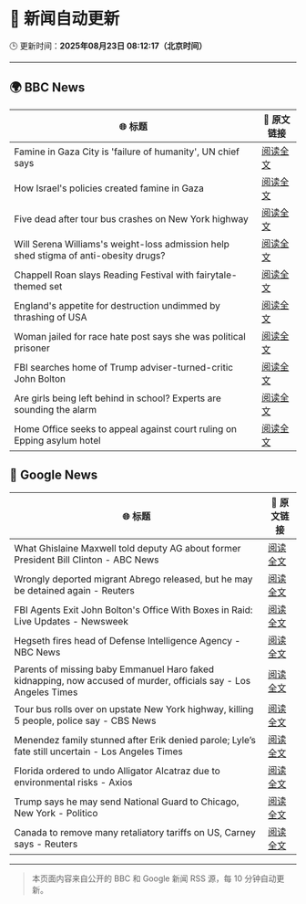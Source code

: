 # 🧠 新闻自动更新

🕒 更新时间：**2025年08月23日 08:12:17（北京时间）**

---

## 🌍 BBC News

| 🌐 标题 | 🔗 原文链接 |
|--------|-------------|
| Famine in Gaza City is 'failure of humanity', UN chief says | [阅读全文](https://www.bbc.com/news/articles/c05ed5rgld3o?at_medium=RSS&at_campaign=rss) |
| How Israel's policies created famine in Gaza | [阅读全文](https://www.bbc.com/news/articles/ckg4p90z1kxo?at_medium=RSS&at_campaign=rss) |
| Five dead after tour bus crashes on New York highway | [阅读全文](https://www.bbc.com/news/articles/cm2kp312ryxo?at_medium=RSS&at_campaign=rss) |
| Will Serena Williams's weight-loss admission help shed stigma of anti-obesity drugs? | [阅读全文](https://www.bbc.com/news/articles/c8de89lg21jo?at_medium=RSS&at_campaign=rss) |
| Chappell Roan slays Reading Festival with fairytale-themed set | [阅读全文](https://www.bbc.com/news/articles/cr74p245zdlo?at_medium=RSS&at_campaign=rss) |
| England's appetite for destruction undimmed by thrashing of USA | [阅读全文](https://www.bbc.com/sport/rugby-union/articles/cp94p2y9rl3o?at_medium=RSS&at_campaign=rss) |
| Woman jailed for race hate post says she was political prisoner | [阅读全文](https://www.bbc.com/news/articles/ce83pj1ggmeo?at_medium=RSS&at_campaign=rss) |
| FBI searches home of Trump adviser-turned-critic John Bolton | [阅读全文](https://www.bbc.com/news/articles/c98lre1vqn4o?at_medium=RSS&at_campaign=rss) |
| Are girls being left behind in school? Experts are sounding the alarm | [阅读全文](https://www.bbc.com/news/articles/cx2q189kv7yo?at_medium=RSS&at_campaign=rss) |
| Home Office seeks to appeal against court ruling on Epping asylum hotel | [阅读全文](https://www.bbc.com/news/articles/cy5p2ye95z9o?at_medium=RSS&at_campaign=rss) |

## 📰 Google News

| 🌐 标题 | 🔗 原文链接 |
|--------|-------------|
| What Ghislaine Maxwell told deputy AG about former President Bill Clinton - ABC News | [阅读全文](https://news.google.com/rss/articles/CBMioAFBVV95cUxQTlBpQmJoNUxUSWdRMXNCcW5mV2tPeFBfMWR2ZllJLUVweDBqMzFFNy11MUJtRlJQTDZDUTM5eWZ2cW9tTWFrTUxhYmt3N2gyY19KY3Q3U1lnWGhWSXZVSjZPUTFSX0o3TmR0OFZUZzJtNzdUczNiUGJiYy14ZmJjSHg3empaWXNuajNpYW5FQXlUcE43ZXFhenV6STl0Nzc10gGmAUFVX3lxTE92NVFhcFR4VVFNSkxGT19JYlNnWmNjNXV6WlZVQ2pNWVdrRkExdUdHUTVoU1hWRWw5NWs3MXZaZ3pQWHNSRTBkQ29KUjhoNFZyX0I5S1k1LThCd3g4MmRiUHJ6UW1wdlFsVGpGNHo2bWxwSlQyWV93OG9falRWLWVFRmlLcVRWVE5xMkRsMmdGTk1fbV9XeUhqb2VDa3dYZ3R6OXVfVkE?oc=5) |
| Wrongly deported migrant Abrego released, but he may be detained again - Reuters | [阅读全文](https://news.google.com/rss/articles/CBMirwFBVV95cUxQMVJHa3FBRm1SWGVZd09BYmd6Sm05eWZEaDFWb2VPN3p6NHBNWHlWOUNsMkFCQTVFbl9pX1AwaGVTQ19lLVhYTm9GUVEtWXRvbmluTGtzMnJFRVdUaFRfUWpLaHdDbDRxRU0zOTBKcnpXejZvc0pMeGJ1RWhMMzA3eHhGaG5PSVhibXYxdDFJalNOdDZYMG9lQXBzV3JOV05jUUlQWm1OTXRVTl9MMUY4?oc=5) |
| FBI Agents Exit John Bolton's Office With Boxes in Raid: Live Updates - Newsweek | [阅读全文](https://news.google.com/rss/articles/CBMie0FVX3lxTE90U28wbkFrVlBBLS1ibmV0X18ydHJiQW02aTBEQm1janQxWXdnWVN0TUppWF9KRXlPcUVfYlRlM19FckxBYmJxU1Z4MFNGR1htbno5NVdWSmlYNlZVTEwybndPTzkzencyVWY2dDNCVWhOMUdQMGZMZEFKUQ?oc=5) |
| Hegseth fires head of Defense Intelligence Agency - NBC News | [阅读全文](https://news.google.com/rss/articles/CBMirAFBVV95cUxNdVMwdGx3Xy0yMTY5VUhwVzRSa0pVQmQ3X0hfWVRkSmc3Zmp1Z2dvbHgtSE9KOEJRQkVvNVRwYXhIVm9ZaGQySTFFTndzenJCeENZOFRaNFRwUHc1bUpNVWlTU3RGVXhlbVV2aU51MXZMVDVteEI1QWU2d0VORkc2bW5hSU1UTEk2dXVNMTlXSm5SWl8xeFowaUFoQmtaUFFFd2Q0b2hqQ1pHcXgw0gFWQVVfeXFMTTBfUlBYaHliZVZONTZQUUlPWExQVlFqeUpZQXlPNlUwTWs5ZngtVzlId2s1dUpadXRvVjBBaTh4UHlrSXRKZHlON3J0c3BQdm43OE4zd0E?oc=5) |
| Parents of missing baby Emmanuel Haro faked kidnapping, now accused of murder, officials say - Los Angeles Times | [阅读全文](https://news.google.com/rss/articles/CBMivgFBVV95cUxOTGFYdkNzYjdfZmYzQzFQakp4R21VUG9QZG9zbDkwbkJoZjRDN29LMjhjQmF1QTBrWnlHZlV1VHluWVR2bEo5R2hqSjZSSUtoWmd1S2s4aGtSYzhrTkRQRzBPRkhoS0dkQ3VCbzJOQmwtZ0liTTVmVTFxRW1mSUl1ZTlPYjJSMURMcGo0eVhuQnEzS3c4WTN1THdTeXh5OUZ2cnlrbkVMSlZGNW5uRThla0NDR2t6UGVILVBzWHdR?oc=5) |
| Tour bus rolls over on upstate New York highway, killing 5 people, police say - CBS News | [阅读全文](https://news.google.com/rss/articles/CBMigwFBVV95cUxPYkExcFpfZUp2LWozNWtaT1FTYlQ4eXhJcE1xTmNCUGlfYXllRWsyQ2pmRnpIVGc5c2xiUGFaMFhwWHFhMXVuLUY1S3BXeklBcG8yZW5QVl9VaHpDeThZT0pmVEpIR1ktdWxzeDk5QjJaVkp5cHB3ZFUzS3JDUTBlc0Eyc9IBiAFBVV95cUxPR3huNlZ0cVFoenVoUHhDa2lKNTJqWU52U2VjLXJrNTMxU3hXclVONUhMem9IWVlLb3lsTGtCYTBxMFFPZmJma1p3NFU2OUtsVlFzX2gxZ2Z6UHU4c1ZkRnh6QXNlSUFlaHdTUzhyQWpoelI1ZzlLcmxtbGhCamFMYWYzeGF6a0wx?oc=5) |
| Menendez family stunned after Erik denied parole; Lyle’s fate still uncertain - Los Angeles Times | [阅读全文](https://news.google.com/rss/articles/CBMikwFBVV95cUxObHV5bTJwQ3JnQVpWUzB2bnF2d0xWLWVTczdXN0J0NVJETEI5OEtkM19PUVM5YmV1Wk1rb2FRajFIazAyaElmcHpKd3RwRmR2bTRHdWNFZkszXzVPcFRZVmdPalhwcGpraTNNT1VXazY0VFlvckZiazFTdW5zMGpGX2JjMzhKZFc4ZnhsUk1KTE1pckU?oc=5) |
| Florida ordered to undo Alligator Alcatraz due to environmental risks - Axios | [阅读全文](https://news.google.com/rss/articles/CBMimAFBVV95cUxPWUhCM2s4UW1VcWF1ZVRXeU1la1ZVeFM5dWFEOU42WkZkYzBKdUZhTHl4UzlxdXF5MXhqVU5NOXJPZ0NINHVRaWY2VXh6Z3k3ZmdDZUlTTjRBNm91VW1vaW93SXp6SG1EY1d6dURhQVdlOUYtbFRtckVCajZ1dENLejNFcU8xSWtKYUxlbHExMnF0MU96MzN6RA?oc=5) |
| Trump says he may send National Guard to Chicago, New York - Politico | [阅读全文](https://news.google.com/rss/articles/CBMikAFBVV95cUxOUGJmWk1rbUxBMDQwWnkwcUswX1Z5RVRIQ09HaVo5RHBmcWZ5MUJDUkZuUlV1VnlvN1IzSTloX1pJVDJ0ZVNmTnZ0NEh3eGF2Mkd1bm5pSHhXendFaEtCWmM1T0pVUTdzS3d6QWdfSVJFQkJFR3FpQXpFQ3lqaXc3ZHZJSHVoX3RlbTAwU2FmMWM?oc=5) |
| Canada to remove many retaliatory tariffs on US, Carney says - Reuters | [阅读全文](https://news.google.com/rss/articles/CBMipwFBVV95cUxOTUFBZmpMdWFnUDFZdU96SFFrcWhYSkJtOXlsZkxGQ0JST21JZXRGbG9uTTNXQ0d6YlVrcTFsYXFyeWVvUVVra1BzaG5VcmRxZFZNTDE5UXFOd0g2NDNlWWprZEZUek5HbGNpUFhEZWtSVFNXUWdkN0tnVy1waHBsS0hmWFhkRWdaOVJldmc3UjVvcFVZbUVPd3ZWVkx6TzRaV19CRVBfSQ?oc=5) |

---
> 本页面内容来自公开的 BBC 和 Google 新闻 RSS 源，每 10 分钟自动更新。